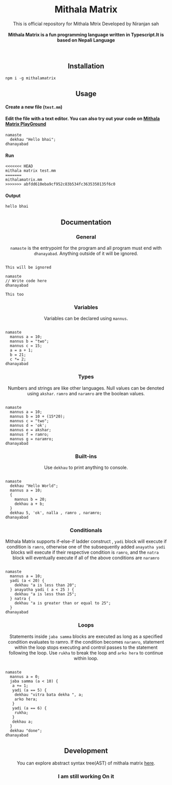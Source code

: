 <b><h1 align="center">Mithala Matrix</h1></b>

  

<p align="center">
  This is official repository for Mithala Mtrix Developed by Niranjan sah<br><br>
  <b>Mithala Matrix is a fun programming language written in Typescript.It is based on Nepali Language</b>
</p>
<br>

<h2 align="center">Installation</h2>

```
npm i -g mithalamatrix
```

<h2 align="center">Usage</h2>

<h4 align="left">Create a new file (<code>test.mm</code>)</h4>


<h4 align="left">Edit the file with a text editor.
You can also try out your code on <a href="https://bhailang.js.org/#playground">Mithala Matrix PlayGround</a></h4>

```
namaste
  dekhau "Hello bhai";
dhanayabad

```

<h4 align="left">Run</h4>

```
<<<<<<< HEAD
mithala matrix test.mm
=======
mithalamatrix.mm
>>>>>>> abfdd610eba9cf952c83b534fc3635350135f6c0
```

<h4 align="left">Output</h4>

```
hello bhai
```

<h2 align="center">Documentation</h2>

<h3 align="center">General</h3>
<p align="center"><code>namaste</code> is the entrypoint for the program and all program must end with <code>dhanayabad</code>. Anything outside of it will be ignored.</p>

```

This will be ignored

namaste
// Write code here
dhanayabad

This too
```

<h3 align="center">Variables</h3>
<p align="center">Variables can be declared using <code>mannus</code>.</p>

```

namaste
  mannus a = 10;
  mannus b = "two";
  mannus c = 15;
  a = a + 1;
  b = 21;
  c *= 2;
dhanayabad
```

<h3 align="center">Types</h3>
<p align="center">Numbers and strings are like other languages. Null values can be denoted using <code>akshar</code>. <code>ramro</code> and <code>naramro</code> are the boolean values.</p>

```

namaste
  mannus a = 10;
  mannus b = 10 + (15*20);
  mannus c = "two";
  mannus d = 'ok';
  mannus e = akshar;
  mannus f = ramro;
  mannus g = naramro;
dhanayabad
```

<h3 align="center">Built-ins</h3>
<p align="center">Use <code>dekhau</code> to print anything to console.</p>

```

namaste
  dekhau "Hello World";
  mannus a = 10;
  {
    mannus b = 20;
    dekhau a + b;
  }
  dekhau 5, 'ok', nalla , ramro , naramro;
dhanayabad
```

<h3 align="center">Conditionals</h3>
<p align="center">Mithala Matrix supports if-else-if ladder construct , <code>yadi</code> block will execute if condition is <code>ramro</code>, otherwise one of the subsequently added <code>anayatha yadi</code> blocks will execute if their respective condition is <code>ramro</code>, and the <code>natra </code> block will eventually execute if all of the above conditions are <code>naramro</code>

```

namaste
  mannus a = 10;
  yadi (a < 20) {
    dekhau "a is less than 20";
  } anayatha yadi ( a < 25 ) {
    dekhau "a is less than 25";
  } natra {
    dekhau "a is greater than or equal to 25";
  }
dhanayabad
```

<h3 align="center">Loops</h3>
<p align="center">Statements inside <code>jaba samma</code> blocks are executed as long as a specified condition evaluates to ramro. If the condition becomes <code>naramro</code>, statement within the loop stops executing and control passes to the statement following the loop. Use <code>rukha</code> to break the loop and <code className="language-cpp">arko hera</code> to continue within loop.</p>


```

namaste
  mannus a = 0;
  jaba samma (a < 10) {
   a += 1;
   yadi (a == 5) {
    dekhau "vitra bata dekha ", a;
    arko hera;
   }
   yadi (a == 6) {
    rukha;
   }
   dekhau a;
  }
  dekhau "done";
dhanayabad
```

<h2 align="center">Development</h2>
<p align="center">You can explore abstract syntax tree(AST) of mithala matrix <a href="https://bhailang-ast.netlify.app/" target="_blank">here</a>.</p>





<center><h3 align="center">I am still working On it</h3></center>



